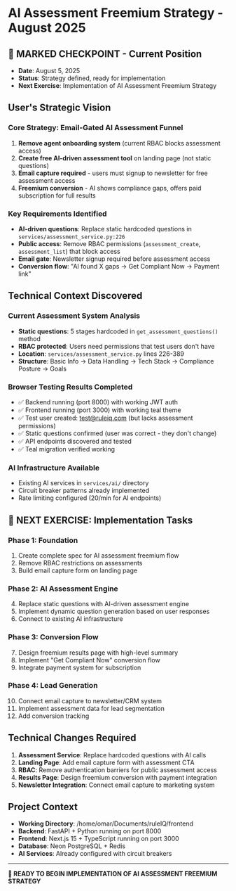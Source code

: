 # AI Assessment Freemium Strategy - August 2025

## 📍 MARKED CHECKPOINT - Current Position
- **Date**: August 5, 2025
- **Status**: Strategy defined, ready for implementation
- **Next Exercise**: Implementation of AI Assessment Freemium Strategy

## User's Strategic Vision

### Core Strategy: Email-Gated AI Assessment Funnel
1. **Remove agent onboarding system** (current RBAC blocks assessment access)
2. **Create free AI-driven assessment tool** on landing page (not static questions)
3. **Email capture required** - users must signup to newsletter for free assessment access
4. **Freemium conversion** - AI shows compliance gaps, offers paid subscription for full results

### Key Requirements Identified
- **AI-driven questions**: Replace static hardcoded questions in `services/assessment_service.py:226`
- **Public access**: Remove RBAC permissions (`assessment_create`, `assessment_list`) that block access
- **Email gate**: Newsletter signup required before assessment access
- **Conversion flow**: "AI found X gaps → Get Compliant Now → Payment link"

## Technical Context Discovered

### Current Assessment System Analysis
- **Static questions**: 5 stages hardcoded in `get_assessment_questions()` method
- **RBAC protected**: Users need permissions that test users don't have
- **Location**: `services/assessment_service.py` lines 226-389
- **Structure**: Basic Info → Data Handling → Tech Stack → Compliance Posture → Goals

### Browser Testing Results Completed
- ✅ Backend running (port 8000) with working JWT auth
- ✅ Frontend running (port 3000) with working teal theme
- ✅ Test user created: test@ruleiq.com (but lacks assessment permissions)
- ✅ Static questions confirmed (user was correct - they don't change)
- ✅ API endpoints discovered and tested
- ✅ Teal migration verified working

### AI Infrastructure Available
- Existing AI services in `services/ai/` directory
- Circuit breaker patterns already implemented
- Rate limiting configured (20/min for AI endpoints)

## 🎯 NEXT EXERCISE: Implementation Tasks

### Phase 1: Foundation
1. Create complete spec for AI assessment freemium flow
2. Remove RBAC restrictions on assessments
3. Build email capture form on landing page

### Phase 2: AI Assessment Engine
4. Replace static questions with AI-driven assessment engine
5. Implement dynamic question generation based on user responses
6. Connect to existing AI infrastructure

### Phase 3: Conversion Flow
7. Design freemium results page with high-level summary
8. Implement "Get Compliant Now" conversion flow
9. Integrate payment system for subscription

### Phase 4: Lead Generation
10. Connect email capture to newsletter/CRM system
11. Implement assessment data for lead segmentation
12. Add conversion tracking

## Technical Changes Required
1. **Assessment Service**: Replace hardcoded questions with AI calls
2. **Landing Page**: Add email capture form with assessment CTA
3. **RBAC**: Remove authentication barriers for public assessment access
4. **Results Page**: Design freemium conversion with payment integration
5. **Newsletter Integration**: Connect email capture to marketing system

## Project Context
- **Working Directory**: /home/omar/Documents/ruleIQ/frontend
- **Backend**: FastAPI + Python running on port 8000
- **Frontend**: Next.js 15 + TypeScript running on port 3000
- **Database**: Neon PostgreSQL + Redis
- **AI Services**: Already configured with circuit breakers

---

**🚀 READY TO BEGIN IMPLEMENTATION OF AI ASSESSMENT FREEMIUM STRATEGY**